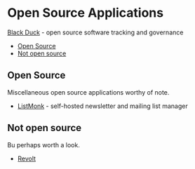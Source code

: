 # Open Source Applications

[Black Duck](https://openhub.net) - open source software tracking and governance

<!-- INDEX_START -->
- [Open Source](#open-source)
- [Not open source](#not-open-source)
<!-- INDEX_END -->

## Open Source

Miscellaneous open source applications worthy of note.

- [ListMonk](https://listmonk.app/) - self-hosted newsletter and mailing list manager

## Not open source

Bu perhaps worth a look.

- [Revolt](https://revolt.chat/)
